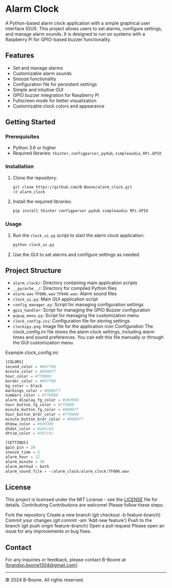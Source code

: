 # Alarm Clock

A Python-based alarm clock application with a simple graphical user interface (GUI). This project allows users to set alarms, configure settings, and manage alarm sounds. It is designed to run on systems with a Raspberry Pi for GPIO-based buzzer functionality.

## Features

- Set and manage alarms
- Customizable alarm sounds
- Snooze functionality
- Configuration file for persistent settings
- Simple and intuitive GUI
- GPIO buzzer integration for Raspberry Pi
- Fullscreen mode for better visualization
- Customizable clock colors and appearance

## Getting Started

### Prerequisites

- Python 3.6 or higher
- Required libraries: `tkinter`, `configparser`, `pydub`, `simpleaudio`, `RPi.GPIO`

### Installation

1. Clone the repository:
   ```bash
   git clone https://github.com/B-Boone/alarm_clock.git
   cd alarm_clock
   ```

2. Install the required libraries:
   ```bash
   pip install tkinter configparser pydub simpleaudio RPi.GPIO
   ```

### Usage

1. Run the `clock_ui.py` script to start the alarm clock application:
   ```bash
   python clock_ui.py
   ```

2. Use the GUI to set alarms and configure settings as needed.

## Project Structure

- `alarm_clock/`: Directory containing main application scripts
- `__pycache__/`: Directory for compiled Python files
- `alarm.wav` `TF006.wav` `TF048.wav`: Alarm sound files
- `clock_ui.py`: Main GUI application script
- `config_manager.py`: Script for managing configuration settings
- `gpio_handler`: Script for managing the GPIO Buzzer configuration
- `popup_menu.py`: Script for managing the customization menu
- `clock_config.ini`: Configuration file for storing settings
- `clockipy.png`: Image file for the application icon
Configuration
The clock_config.ini file stores the alarm clock settings, including alarm times and sound preferences. You can edit this file manually or through the GUI customization menu.

Example clock_config.ini:
```python
[COLORS]
second_color = #00ff00
minute_color = #0000ff
hour_color = #ff0000
border_color = #00ff00
bg_color = black
markings_color = #0000ff
numbers_color = #ff0000
alarm_display_fg_color = #d9d900
hour_button_fg_color = #ff0000
minute_button_fg_color = #0000ff
hour_button_brdr_color = #ff0000
minute_button_brdr_color = #0000ff
dtdow_color = #b09300
dtdat_color = #a85c84
dttim_color = #397c8c

[SETTINGS]
gpio_pin = 20
snooze_time = 5
alarm_hour = 12
alarm_minute = 30
alarm_method = both
alarm_sound_file = ~/alarm_clock/alarm_clock/TF006.wav
```

## License

This project is licensed under the MIT License - see the [LICENSE](LICENSE) file for details.
Contributing
Contributions are welcome! Please follow these steps:

Fork the repository
Create a new branch (git checkout -b feature-branch)
Commit your changes (git commit -am 'Add new feature')
Push to the branch (git push origin feature-branch)
Open a pull request
Please open an issue for any improvements or bug fixes.

## Contact

For any inquiries or feedback, please contact B-Boone at [brandon.boone1304@gmail.com].

---

© 2024 B-Boone. All rights reserved.
